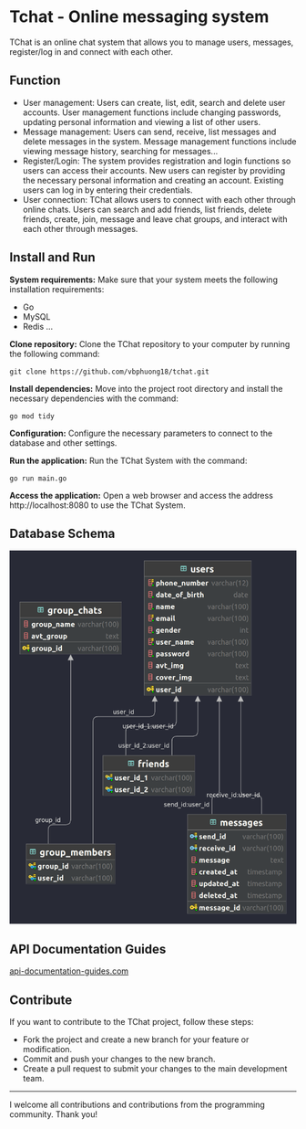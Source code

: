 # Tchat - Online messaging system
TChat is an online chat system that allows you to manage users, messages, register/log in and connect with each other.
## Function
- User management: Users can create, list, edit, search and delete user accounts. User management functions include changing passwords, updating personal information and viewing a list of other users.
- Message management: Users can send, receive, list messages and delete messages in the system. Message management functions include viewing message history, searching for messages...
- Register/Login: The system provides registration and login functions so users can access their accounts. New users can register by providing the necessary personal information and creating an account. Existing users can log in by entering their credentials.
- User connection: TChat allows users to connect with each other through online chats. Users can search and add friends, list friends, delete friends, create, join, message and leave chat groups, and interact with each other through messages.

## Install and Run

**System requirements:** Make sure that your system meets the following installation requirements:
- Go
- MySQL
- Redis
...

**Clone repository:** Clone the TChat repository to your computer by running the following command:
```
git clone https://github.com/vbphuong18/tchat.git
```

**Install dependencies:** Move into the project root directory and install the necessary dependencies with the command:
```
go mod tidy
```

**Configuration:** Configure the necessary parameters to connect to the database and other settings.

**Run the application:** Run the TChat System with the command:
```
go run main.go
```

**Access the application:** Open a web browser and access the address http://localhost:8080 to use the TChat System.

## Database Schema
![Database Schema](docs/tchat_diagram.png)
## API Documentation Guides
[api-documentation-guides.com](https://documenter.getpostman.com/view/23800911/2s9YsMAWij#1fc97a72-05a6-4404-ad63-0080966ab17b)
## Contribute
If you want to contribute to the TChat project, follow these steps:
- Fork the project and create a new branch for your feature or modification.
- Commit and push your changes to the new branch.
- Create a pull request to submit your changes to the main development team. 
***
I welcome all contributions and contributions from the programming community. Thank you!
